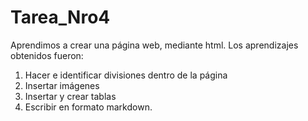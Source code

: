 # Tarea_Nro4
Aprendimos a crear una página web, mediante html.
Los aprendizajes obtenidos fueron:

1. Hacer e identificar divisiones dentro de la página
2. Insertar imágenes
3. Insertar y crear tablas
4. Escribir en formato markdown.
